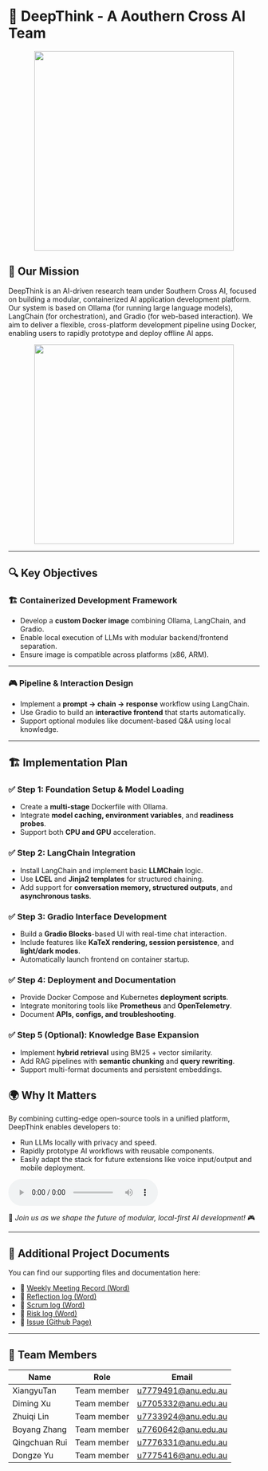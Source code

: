 # 🌟 DeepThink - A Aouthern Cross AI Team

<div align="center">
  <img src="https://i.imgur.com/GZ7rUqN.gif" width="400"/>
</div>  

## 🎯 Our Mission

DeepThink is an AI-driven research team under Southern Cross AI, focused on building a modular, containerized AI application development platform. Our system is based on Ollama (for running large language models), LangChain (for orchestration), and Gradio (for web-based interaction). We aim to deliver a flexible, cross-platform development pipeline using Docker, enabling users to rapidly prototype and deploy offline AI apps.

<div align="center">
  <img src="https://media.giphy.com/media/QTfX9Ejfra3ZmNxh6B/giphy.gif" width="400"/>
</div>


---

## 🔍 Key Objectives

### 🏗️ **Containerized Development Framework**
- Develop a **custom Docker image** combining Ollama, LangChain, and Gradio.
- Enable local execution of LLMs with modular backend/frontend separation.
- Ensure image is compatible across platforms (x86, ARM).

---

### 🎮 **Pipeline & Interaction Design**
- Implement a **prompt → chain → response** workflow using LangChain.
- Use Gradio to build an **interactive frontend** that starts automatically.
- Support optional modules like document-based Q&A using local knowledge.

---

## 🏗 Implementation Plan

### ✅ Step 1: Foundation Setup & Model Loading
- Create a **multi-stage** Dockerfile with Ollama.
- Integrate **model caching, environment variables**, and **readiness probes**.
- Support both **CPU and GPU** acceleration.

### ✅ Step 2: LangChain Integration
- Install LangChain and implement basic **LLMChain** logic.
- Use **LCEL** and **Jinja2 templates** for structured chaining.
- Add support for **conversation memory, structured outputs**, and **asynchronous tasks**.

### ✅ Step 3: Gradio Interface Development
- Build a **Gradio Blocks**-based UI with real-time chat interaction.
- Include features like **KaTeX rendering, session persistence**, and **light/dark modes**.
- Automatically launch frontend on container startup.

### ✅ Step 4: Deployment and Documentation
- Provide Docker Compose and Kubernetes **deployment scripts**.
- Integrate monitoring tools like **Prometheus** and **OpenTelemetry**.
- Document **APIs, configs, and troubleshooting**.

### ✅ Step 5 (Optional): Knowledge Base Expansion
- Implement **hybrid retrieval** using BM25 + vector similarity.
- Add RAG pipelines with **semantic chunking** and **query rewriting**.
- Support multi-format documents and persistent embeddings.

## 🌍 Why It Matters
By combining cutting-edge open-source tools in a unified platform, DeepThink enables developers to:
- Run LLMs locally with privacy and speed.
- Rapidly prototype AI workflows with reusable components.
- Easily adapt the stack for future extensions like voice input/output and mobile deployment.

<audio controls>
  <source src="https://files.catbox.moe/amo4p6.mp3" type="audio/mpeg">
</audio>

🚀 *Join us as we shape the future of modular, local-first AI development!* 🎮

---

## 📄 Additional Project Documents

You can find our supporting files and documentation here:
- 🧩 [Weekly Meeting Record (Word)](https://anu365-my.sharepoint.com/:w:/g/personal/u7779491_anu_edu_au/ETsG5hYUFolOm8YgzA7JOjQBOcjZiMiZDUAs_TsFEfNG7A?e=UahHmo)
- 🧩 [Reflection log (Word)](https://docs.google.com/document/d/1sdAgFRltdWNN607z7K-vBRSHbkXO1tB8jcmmhmoRJFk/edit?usp=sharing)
- 🧩 [Scrum log (Word)](https://docs.google.com/document/d/1mTqhx3Qx7PSceR9ZKhv2mKJX5xxrKtjKlYn27QcoV8g/edit?usp=sharing)
- 🧩 [Risk log (Word)](https://docs.google.com/document/d/1P9ITq3K_k2EMazB4LNoyt7epT0v5S0n7MWlrb-fu4-s/edit?usp=sharing)
- 🧩 [Issue (Github Page)](https://github.com/orgs/southern-cross-ai/projects/44/views/1)

---

## 👥 Team Members
| Name | Role | Email |
|------|------|-------|
| XiangyuTan | Team member | u7779491@anu.edu.au |
| Diming Xu | Team member | u7705332@anu.edu.au |
| Zhuiqi Lin | Team member | u7733924@anu.edu.au |
| Boyang Zhang | Team member | u7760642@anu.edu.au |
| Qingchuan Rui | Team member | u7776331@anu.edu.au |
| Dongze Yu | Team member | u7775416@anu.edu.au |
